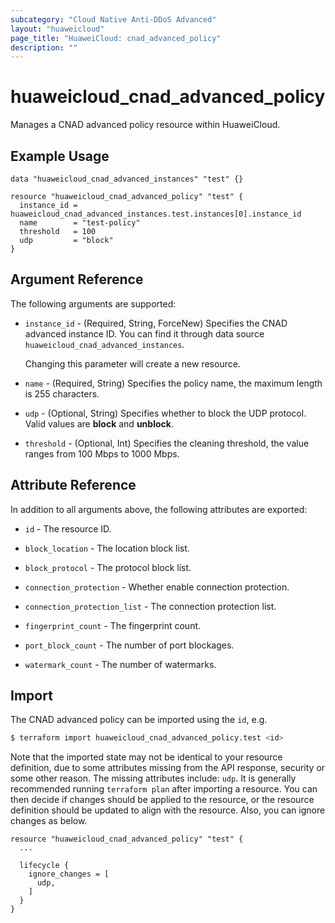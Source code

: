 ```yaml
---
subcategory: "Cloud Native Anti-DDoS Advanced"
layout: "huaweicloud"
page_title: "HuaweiCloud: cnad_advanced_policy"
description: ""
---
```


# huaweicloud_cnad_advanced_policy

Manages a CNAD advanced policy resource within HuaweiCloud.

## Example Usage

```hcl
data "huaweicloud_cnad_advanced_instances" "test" {}

resource "huaweicloud_cnad_advanced_policy" "test" {
  instance_id = huaweicloud_cnad_advanced_instances.test.instances[0].instance_id
  name        = "test-policy"
  threshold   = 100
  udp         = "block"
}
```

## Argument Reference

The following arguments are supported:

* `instance_id` - (Required, String, ForceNew) Specifies the CNAD advanced instance ID.
  You can find it through data source `huaweicloud_cnad_advanced_instances`.

  Changing this parameter will create a new resource.

* `name` - (Required, String) Specifies the policy name, the maximum length is 255 characters.

* `udp` - (Optional, String) Specifies whether to block the UDP protocol. Valid values are **block** and **unblock**.

* `threshold` - (Optional, Int) Specifies the cleaning threshold, the value ranges from 100 Mbps to 1000 Mbps.

## Attribute Reference

In addition to all arguments above, the following attributes are exported:

* `id` - The resource ID.

* `block_location` - The location block list.

* `block_protocol` - The protocol block list.

* `connection_protection` - Whether enable connection protection.

* `connection_protection_list` - The connection protection list.

* `fingerprint_count` - The fingerprint count.

* `port_block_count` - The number of port blockages.

* `watermark_count` - The number of watermarks.

## Import

The CNAD advanced policy can be imported using the `id`, e.g.

```bash
$ terraform import huaweicloud_cnad_advanced_policy.test <id>
```

Note that the imported state may not be identical to your resource definition, due to some attributes missing from the
API response, security or some other reason. The missing attributes include: `udp`.
It is generally recommended running `terraform plan` after importing a resource.
You can then decide if changes should be applied to the resource, or the resource definition should be updated to align
with the resource. Also, you can ignore changes as below.

```hcl
resource "huaweicloud_cnad_advanced_policy" "test" {
  ...
  
  lifecycle {
    ignore_changes = [
      udp,
    ]
  }
}
```

